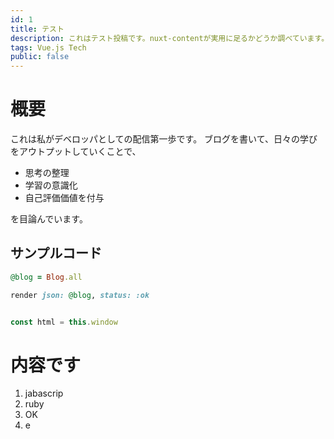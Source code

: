 ```yaml
---
id: 1
title: テスト
description: これはテスト投稿です。nuxt-contentが実用に足るかどうか調べています。
tags: Vue.js Tech
public: false
---
```


# 概要

これは私がデベロッパとしての配信第一歩です。
ブログを書いて、日々の学びをアウトプットしていくことで、

- 思考の整理
- 学習の意識化
- 自己評価価値を付与

を目論んでいます。

## サンプルコード

```ruby
@blog = Blog.all

render json: @blog, status: :ok
```

```javascript

const html = this.window

```

# 内容です

1. jabascrip
2. ruby
3. OK
4. e
